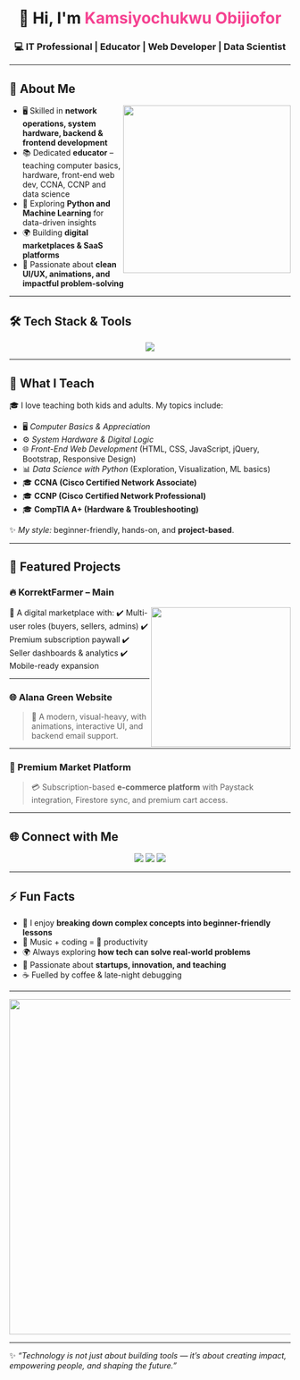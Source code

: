 <!-- Banner -->
<h1 align="center">👋 Hi, I'm <span style="color:#f54291">Kamsiyochukwu Obijiofor</span></h1>  
<h3 align="center">💻 IT Professional | Educator | Web Developer | Data Scientist</h3>

---

## 🌟 About Me  

<img align="right" src="https://media.giphy.com/media/Y4ak9Ki2GZCbJxAnJD/giphy.gif" width="300"/>

- 🖥️ Skilled in **network operations, system hardware, backend & frontend development**  
- 📚 Dedicated **educator** – teaching computer basics, hardware, front-end web dev, CCNA, CCNP and data science  
- 🐍 Exploring **Python and Machine Learning** for data-driven insights  
- 🌍 Building **digital marketplaces & SaaS platforms**  
- 🎨 Passionate about **clean UI/UX, animations, and impactful problem-solving**  

---

## 🛠️ Tech Stack & Tools  

<p align="center">
  <img src="https://skillicons.dev/icons?i=html,css,js,react,bootstrap,tailwind,nodejs,firebase,php,mysql,python,sklearn,git,github,vscode" />
</p>

---

## 📖 What I Teach  

🎓 I love teaching both kids and adults. My topics include:  

- 🖥️ *Computer Basics & Appreciation*  
- ⚙️ *System Hardware & Digital Logic*  
- 🌐 *Front-End Web Development* (HTML, CSS, JavaScript, jQuery, Bootstrap, Responsive Design)  
- 📊 *Data Science with Python* (Exploration, Visualization, ML basics)
- 🎓 **CCNA (Cisco Certified Network Associate)**
- 🎓 **CCNP (Cisco Certified Network Professional)**
- 🎓 **CompTIA A+ (Hardware & Troubleshooting)**  

✨ *My style:* beginner-friendly, hands-on, and **project-based**.  

---

## 📌 Featured Projects  

### 🔥 KorrektFarmer – Main  
<img src="https://media.giphy.com/media/SWoSkN6DxTszqIKEqv/giphy.gif" align="right" width="250"/>  
🌱 A digital marketplace with:  
✔️ Multi-user roles (buyers, sellers, admins)  
✔️ Premium subscription paywall  
✔️ Seller dashboards & analytics  
✔️ Mobile-ready expansion  

---

### 🌐 Alana Green Website  
> 🚀 A modern, visual-heavy, with animations, interactive UI, and backend email support.  

---

### 🛒 Premium Market Platform  
> 💳 Subscription-based **e-commerce platform** with Paystack integration, Firestore sync, and premium cart access.  

---

## 🌐 Connect with Me  

<p align="center">
  <a href="www.linkedin.com/in/kamsy-obijiofor-b23087265"><img src="https://img.icons8.com/fluent/48/000000/linkedin.png"/></a>
  <a href="mailto:kobijiofor@gmail.com"><img src="https://img.icons8.com/color/48/000000/gmail-new.png"/></a>
  <a href="https://kamsi26.github.io/Portfolio-Website/#about"><img src="https://img.icons8.com/color/48/000000/domain.png"/></a>
</p>

---

## ⚡ Fun Facts  

- 🎯 I enjoy **breaking down complex concepts into beginner-friendly lessons**  
- 🎵 Music + coding = 🚀 productivity  
- 🌍 Always exploring **how tech can solve real-world problems**  
- 🧩 Passionate about **startups, innovation, and teaching**  
- ☕ Fuelled by coffee & late-night debugging  

---

<p align="center">
  <img src="https://media.giphy.com/media/L1R1tvI9svkIWwpVYr/giphy.gif" width="600"/>
</p>

---

✨ *“Technology is not just about building tools — it’s about creating impact, empowering people, and shaping the future.”*  
